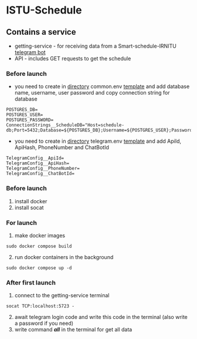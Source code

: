 # ISTU-Schedule

## Contains a service
* getting-service - for receiving data from a Smart-schedule-IRNITU [telegram bot](https://t.me/Smart_schedule_IRNITU_bot)
* API - includes GET requests to get the schedule

### Before launch
- you need to create in [directory](config) common.env [template](config/common.env.example) and add database name, username, user password and copy connection string for database
```make
POSTGRES_DB=
POSTGRES_USER=
POSTGRES_PASSWORD=
ConnectionStrings__ScheduleDB="Host=schedule-db;Port=5432;Database=${POSTGRES_DB};Username=${POSTGRES_USER};Password=${POSTGRES_PASSWORD};IncludeErrorDetail=true"
```
- you need to create in [directory](config) telegram.env [template](config/telegram.env.example) and add ApiId, ApiHash, PhoneNumber and ChatBotId
```make
TelegramConfig__ApiId=
TelegramConfig__ApiHash=
TelegramConfig__PhoneNumber=
TelegramConfig__ChatBotId=
```

### Before launch
1. install docker
2. install socat

### For launch
1. make docker images
```shell
sudo docker compose build
```
2. run docker containers in the background
```shell
sudo docker compose up -d
```

### After first launch
1. connect to the getting-service terminal
```shell
socat TCP:localhost:5723 -
```
2. await telegram login code and write this code in the terminal (also write a password if you need)
3. write command __*all*__ in the terminal for get all data 